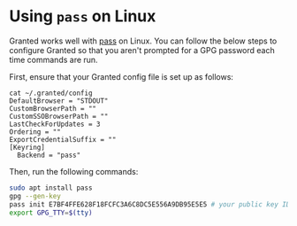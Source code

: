# Using `pass` on Linux

Granted works well with [pass](https://www.passwordstore.org/) on Linux. You can follow the below steps to configure Granted so that you aren't prompted for a GPG password each time commands are run.

First, ensure that your Granted config file is set up as follows:

```
cat ~/.granted/config
DefaultBrowser = "STDOUT"
CustomBrowserPath = ""
CustomSSOBrowserPath = ""
LastCheckForUpdates = 3
Ordering = ""
ExportCredentialSuffix = ""
[Keyring]
  Backend = "pass"
```

Then, run the following commands:

```bash
sudo apt install pass
gpg --gen-key
pass init E7BF4FFE628F18FCFC3A6C8DC5E556A9DB95E5E5 # your public key ID from previous step
export GPG_TTY=$(tty)
```
